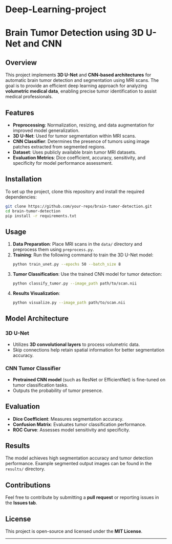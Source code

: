 # Deep-Learning-project

# Brain Tumor Detection using 3D U-Net and CNN  

## Overview  
This project implements **3D U-Net** and **CNN-based architectures** for automatic brain tumor detection and segmentation using MRI scans. The goal is to provide an efficient deep learning approach for analyzing **volumetric medical data**, enabling precise tumor identification to assist medical professionals.

## Features  
- **Preprocessing**: Normalization, resizing, and data augmentation for improved model generalization.  
- **3D U-Net**: Used for tumor segmentation within MRI scans.  
- **CNN Classifier**: Determines the presence of tumors using image patches extracted from segmented regions.  
- **Dataset**: Uses publicly available brain tumor MRI datasets.  
- **Evaluation Metrics**: Dice coefficient, accuracy, sensitivity, and specificity for model performance assessment.  

## Installation  
To set up the project, clone this repository and install the required dependencies:  

```bash
git clone https://github.com/your-repo/brain-tumor-detection.git
cd brain-tumor-detection
pip install -r requirements.txt
```

## Usage  
1. **Data Preparation**: Place MRI scans in the `data/` directory and preprocess them using `preprocess.py`.  
2. **Training**: Run the following command to train the 3D U-Net model:  
   ```bash
   python train_unet.py --epochs 50 --batch_size 8
   ```
3. **Tumor Classification**: Use the trained CNN model for tumor detection:  
   ```bash
   python classify_tumor.py --image_path path/to/scan.nii
   ```
4. **Results Visualization**:  
   ```bash
   python visualize.py --image_path path/to/scan.nii
   ```

## Model Architecture  
### **3D U-Net**  
- Utilizes **3D convolutional layers** to process volumetric data.  
- Skip connections help retain spatial information for better segmentation accuracy.  

### **CNN Tumor Classifier**  
- **Pretrained CNN model** (such as ResNet or EfficientNet) is fine-tuned on tumor classification tasks.  
- Outputs the probability of tumor presence.  

## Evaluation  
- **Dice Coefficient**: Measures segmentation accuracy.  
- **Confusion Matrix**: Evaluates tumor classification performance.  
- **ROC Curve**: Assesses model sensitivity and specificity.  

## Results  
The model achieves high segmentation accuracy and tumor detection performance. Example segmented output images can be found in the `results/` directory.

## Contributions  
Feel free to contribute by submitting a **pull request** or reporting issues in the **Issues tab**.  

## License  
This project is open-source and licensed under the **MIT License**.

---
